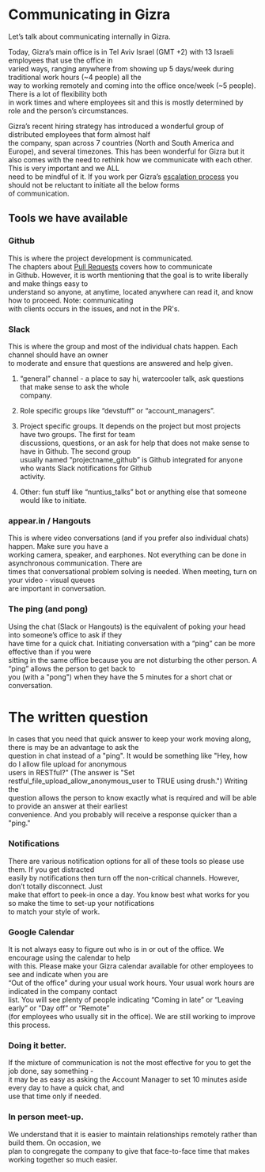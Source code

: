 # Communicating in Gizra

Let’s talk about communicating internally in Gizra.

Today, Gizra’s main office is in Tel Aviv Israel \(GMT +2\) with 13 Israeli employees that use the office in  
varied ways, ranging anywhere from showing up 5 days/week during traditional work hours \(~4 people\) all the  
way to working remotely and coming into the office once/week \(~5 people\). There is a lot of flexibility both  
in work times and where employees sit and this is mostly determined by role and the person’s circumstances.

Gizra’s recent hiring strategy has introduced a wonderful group of distributed employees that form almost half  
the company, span across 7 countries \(North and South America and Europe\), and several timezones. This has been wonderful for Gizra but it also comes with the need to rethink how we communicate with each other. This is very important and we ALL  
need to be mindful of it. If you work per Gizra’s [escalation process](https://www.thegizraway.com/escalation_and_timeboxing.html) you should not be reluctant to initiate all the below forms  
of communication.

## Tools we have available

### Github

This is where the project development is communicated.  
The chapters about [Pull Requests](https://www.thegizraway.com/pull_requests.html) covers how to communicate  
in Github. However, it is worth mentioning that the goal is to write liberally and make things easy to  
understand so anyone, at anytime, located anywhere can read it, and know how to proceed. Note: communicating  
with clients occurs in the issues, and not in the PR's.

### Slack

This is where the group and most of the individual chats happen. Each channel should have an owner  
to moderate and ensure that questions are answered and help given.

1. “general” channel - a place to say hi, watercooler talk, ask questions that make sense to ask the whole  
   company.

2. Role specific groups like “devstuff” or “account\_managers”.

3. Project specific groups. It depends on the project but most projects have two groups. The first for team  
   discussions, questions, or an ask for help that does not make sense to have in Github.  The second group  
   usually named “projectname\_github” is Github integrated for anyone who wants Slack notifications for Github  
   activity.

4. Other: fun stuff like “nuntius\_talks” bot or anything else that someone would like to initiate.

### appear.in / Hangouts

This is where video conversations \(and if you prefer also individual chats\) happen. Make sure you have a  
working camera, speaker, and earphones. Not everything can be done in asynchronous communication. There are  
times that conversational problem solving is needed. When meeting, turn on your video - visual queues  
are important in conversation.

### The ping \(and pong\)

Using the chat \(Slack or Hangouts\) is the equivalent of poking your head into someone’s office to ask if they  
have time for a quick chat. Initiating conversation with a “ping” can be more effective than if you were  
sitting in the same office because you are not disturbing the other person. A “ping” allows the person to get back to  
you \(with a "pong"\) when they have the 5 minutes for a short chat or conversation.

# The written question

In cases that you need that quick answer to keep your work moving along, there is may be an advantage to ask the  
question in chat instead of a "ping". It would be something like  "Hey, how do I allow file upload for anonymous  
users in RESTful?" \(The answer is "Set restful\_file\_upload\_allow\_anonymous\_user to TRUE using drush."\) Writing the  
question allows the person to know exactly what is required and will be able to provide an answer at their earliest  
convenience. And you probably will receive a response quicker than a "ping."

### Notifications

There are various notification options for all of these tools so please use them. If you get distracted  
easily by notifications then turn off the non-critical channels.  However, don’t totally disconnect. Just  
make that effort to peek-in once a day. You know best what works for you so make the time to set-up your notifications  
to match your style of work.

### Google Calendar

It is not always easy to figure out who is in or out of the office. We encourage using the calendar to help  
with this.  Please make your Gizra calendar available for other employees to see and indicate when you are  
“Out of the office” during your usual work hours. Your usual work hours are indicated in the company contact  
list. You will see plenty of people indicating “Coming in late” or “Leaving early” or ”Day off” or “Remote”  
\(for employees who usually sit in the office\). We are still working to improve this process.

### Doing it better.

If the mixture of communication is not the most effective for you to get the job done, say something -  
it may be as easy as asking the Account Manager to set 10 minutes aside every day to have a quick chat, and  
use that time only if needed.

### In person meet-up.

We understand that it is easier to maintain relationships remotely rather than build them. On occasion, we  
plan to congregate the company to give that face-to-face time that makes working together so much easier.

